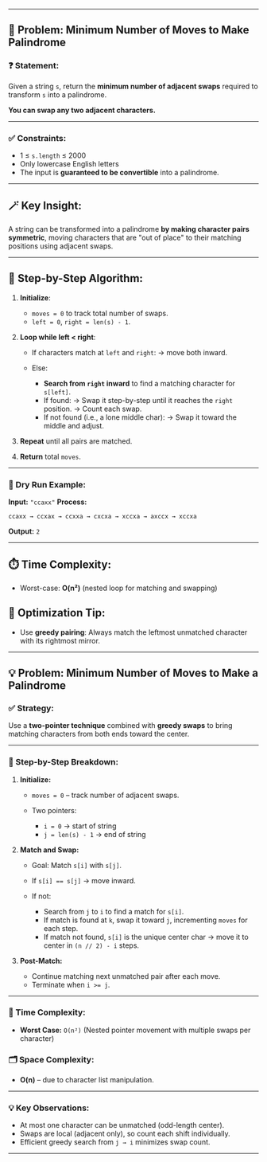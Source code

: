 
---

## 🧠 Problem: Minimum Number of Moves to Make Palindrome

### ❓ Statement:

Given a string `s`, return the **minimum number of adjacent swaps** required to transform `s` into a palindrome.

**You can swap any two adjacent characters.**

---

### ✅ Constraints:

* 1 ≤ `s.length` ≤ 2000
* Only lowercase English letters
* The input is **guaranteed to be convertible** into a palindrome.

---

## 🪄 Key Insight:

A string can be transformed into a palindrome **by making character pairs symmetric**, moving characters that are "out of place" to their matching positions using adjacent swaps.

---

## 🔁 Step-by-Step Algorithm:

1. **Initialize**:

   * `moves = 0` to track total number of swaps.
   * `left = 0`, `right = len(s) - 1`.

2. **Loop while left < right**:

   * If characters match at `left` and `right`:
     → move both inward.
   * Else:

     * **Search from `right` inward** to find a matching character for `s[left]`.
     * If found:
       → Swap it step-by-step until it reaches the `right` position.
       → Count each swap.
     * If not found (i.e., a lone middle char):
       → Swap it toward the middle and adjust.

3. **Repeat** until all pairs are matched.

4. **Return** total `moves`.

---

### 🔄 Dry Run Example:

**Input:** `"ccaxx"`
**Process:**

```
ccaxx → ccxax → ccxxa → cxcxa → xccxa → axccx → xccxa
```

**Output:** `2`

---

## ⏱️ Time Complexity:

* Worst-case: **O(n²)** (nested loop for matching and swapping)

## 🧠 Optimization Tip:

* Use **greedy pairing**: Always match the leftmost unmatched character with its rightmost mirror.

---

## 💡 Problem: Minimum Number of Moves to Make a Palindrome

### ✅ Strategy:

Use a **two-pointer technique** combined with **greedy swaps** to bring matching characters from both ends toward the center.

---

### 🧩 Step-by-Step Breakdown:

1. **Initialize:**

   * `moves = 0` – track number of adjacent swaps.
   * Two pointers:

     * `i = 0` → start of string
     * `j = len(s) - 1` → end of string

2. **Match and Swap:**

   * Goal: Match `s[i]` with `s[j]`.
   * If `s[i] == s[j]` → move inward.
   * If not:

     * Search from `j` to `i` to find a match for `s[i]`.
     * If match is found at `k`, swap it toward `j`, incrementing `moves` for each step.
     * If match not found, `s[i]` is the unique center char → move it to center in `(n // 2) - i` steps.

3. **Post-Match:**

   * Continue matching next unmatched pair after each move.
   * Terminate when `i >= j`.

---

### 🧮 Time Complexity:

* **Worst Case:** `O(n²)`
  (Nested pointer movement with multiple swaps per character)

### 🗂 Space Complexity:

* **O(n)** – due to character list manipulation.

---

### 💡 Key Observations:

* At most one character can be unmatched (odd-length center).
* Swaps are local (adjacent only), so count each shift individually.
* Efficient greedy search from `j → i` minimizes swap count.

---
